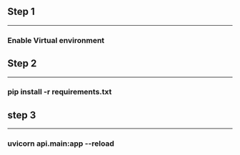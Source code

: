 ## Step 1
-----------------
### Enable Virtual environment

## Step 2
-----------------
### pip install -r requirements.txt

## step 3
------------
### uvicorn api.main:app --reload

